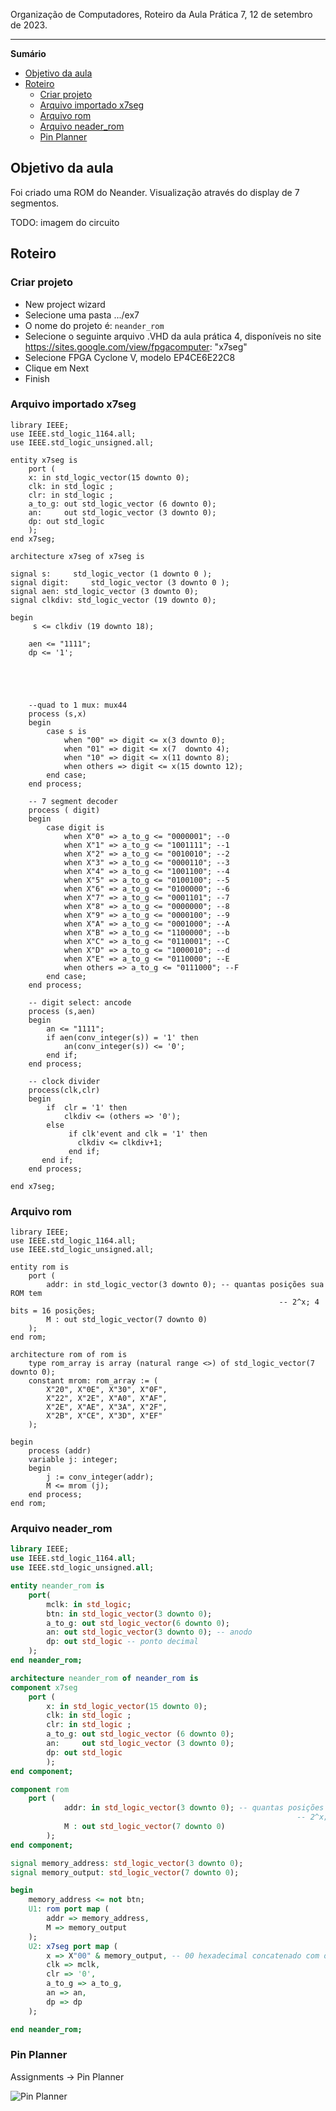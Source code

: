 Organização de Computadores, Roteiro da Aula Prática 7, 12 de setembro de 2023.

---

**Sumário**

- [Objetivo da aula](#objetivo-da-aula)
- [Roteiro](#roteiro)
	- [Criar projeto](#criar-projeto)
	- [Arquivo importado x7seg](#arquivo-importado-x7seg)
	- [Arquivo rom](#arquivo-rom)
	- [Arquivo neader\_rom](#arquivo-neader_rom)
	- [Pin Planner](#pin-planner)

## Objetivo da aula

Foi criado uma ROM do Neander. Visualização através do display de 7 segmentos.

TODO: imagem do circuito

## Roteiro

### Criar projeto

- New project wizard
- Selecione uma pasta .../ex7
- O nome do projeto é: `neander_rom`
- Selecione o seguinte arquivo .VHD da aula prática 4, disponíveis no site https://sites.google.com/view/fpgacomputer: "x7seg"
- Selecione FPGA Cyclone V, modelo EP4CE6E22C8
- Clique em Next
- Finish

### Arquivo importado x7seg

```VHD
library IEEE;
use IEEE.std_logic_1164.all;
use IEEE.std_logic_unsigned.all;

entity x7seg is
	port (
	x: in std_logic_vector(15 downto 0);
	clk: in std_logic ;
	clr: in std_logic ;
	a_to_g: out	std_logic_vector (6 downto 0);
	an:     out std_logic_vector (3 downto 0);
	dp: out std_logic 
	);
end x7seg;

architecture x7seg of x7seg is

signal s:	  std_logic_vector (1 downto 0 );
signal digit:	  std_logic_vector (3 downto 0 );
signal aen: std_logic_vector (3 downto 0);
signal clkdiv: std_logic_vector (19 downto 0);

begin
	 s <= clkdiv (19 downto 18);
	
	aen <= "1111";
	dp <= '1';    
	

	
	
	
	--quad to 1 mux: mux44
	process (s,x)
	begin 
		case s is
			when "00" => digit <= x(3 downto 0);
			when "01" => digit <= x(7  downto 4);
			when "10" => digit <= x(11 downto 8);
			when others => digit <= x(15 downto 12);
		end case;
	end process;
   
	-- 7 segment decoder
	process ( digit)
	begin 
		case digit is 
			when X"0" => a_to_g <= "0000001"; --0 
			when X"1" => a_to_g <= "1001111"; --1
			when X"2" => a_to_g <= "0010010"; --2
			when X"3" => a_to_g <= "0000110"; --3
			when X"4" => a_to_g <= "1001100"; --4
			when X"5" => a_to_g <= "0100100"; --5
			when X"6" => a_to_g <= "0100000"; --6
			when X"7" => a_to_g <= "0001101"; --7
			when X"8" => a_to_g <= "0000000"; --8
			when X"9" => a_to_g <= "0000100"; --9
			when X"A" => a_to_g <= "0001000"; --A
			when X"B" => a_to_g <= "1100000"; --b
			when X"C" => a_to_g <= "0110001"; --C
			when X"D" => a_to_g <= "1000010"; --d
			when X"E" => a_to_g <= "0110000"; --E
			when others => a_to_g <= "0111000"; --F
		end case;
	end process; 
	
	-- digit select: ancode
	process (s,aen)
	begin
		an <= "1111";
		if aen(conv_integer(s)) = '1' then 
			an(conv_integer(s)) <= '0'; 
		end if;
	end process;
	
	-- clock divider
	process(clk,clr)
	begin
		if 	clr = '1' then
			clkdiv <= (others => '0');
		else 
			 if clk'event and clk = '1' then 
			   clkdiv <= clkdiv+1;
		     end if;
	   end if;
	end process;
	
end x7seg;
```

### Arquivo rom

```VHD
library IEEE;
use IEEE.std_logic_1164.all;
use IEEE.std_logic_unsigned.all;

entity rom is 
	port (
		addr: in std_logic_vector(3 downto 0); -- quantas posições sua ROM tem
															-- 2^x; 4 bits = 16 posições; 
		M : out std_logic_vector(7 downto 0)
	);
end rom;

architecture rom of rom is 
	type rom_array is array (natural range <>) of std_logic_vector(7 downto 0);
	constant mrom: rom_array := (
		X"20", X"0E", X"30", X"0F",
		X"22", X"2E", X"A0", X"AF",
		X"2E", X"AE", X"3A", X"2F",
		X"2B", X"CE", X"3D", X"EF"
	);
	
begin 
	process (addr)
	variable j: integer;
	begin
		j := conv_integer(addr);
		M <= mrom (j);
	end process;
end rom;
```

### Arquivo neader_rom

```VHDL
library IEEE;
use IEEE.std_logic_1164.all;
use IEEE.std_logic_unsigned.all;

entity neander_rom is 
	port(
		mclk: in std_logic;
		btn: in std_logic_vector(3 downto 0);
		a_to_g: out std_logic_vector(6 downto 0);
		an: out std_logic_vector(3 downto 0); -- anodo
		dp: out std_logic -- ponto decimal
	);
end neander_rom;

architecture neander_rom of neander_rom is
component x7seg
	port (
		x: in std_logic_vector(15 downto 0);
		clk: in std_logic ;
		clr: in std_logic ;
		a_to_g: out	std_logic_vector (6 downto 0);
		an:     out std_logic_vector (3 downto 0);
		dp: out std_logic 
		);
end component;

component rom
	port (
			addr: in std_logic_vector(3 downto 0); -- quantas posições sua ROM tem
																-- 2^x; 4 bits = 16 posições; 
			M : out std_logic_vector(7 downto 0)
		);
end component;

signal memory_address: std_logic_vector(3 downto 0);
signal memory_output: std_logic_vector(7 downto 0);

begin
	memory_address <= not btn;
	U1: rom port map (
		addr => memory_address,
		M => memory_output
	);
	U2: x7seg port map (
		x => X"00" & memory_output, -- 00 hexadecimal concatenado com output
		clk => mclk,
		clr => '0',
		a_to_g => a_to_g,
		an => an,
		dp => dp
	);

end neander_rom;
```

### Pin Planner

Assignments -> Pin Planner

![Pin Planner](imgs/pin-planner.png)